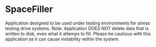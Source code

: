 # SpaceFiller
Application designed to be used under testing environments for stress testing drive systems. Note: Application DOES NOT delete data that is written to disk, even what it attemps to fill. Please be cautious with this application as it can cause instability within the system.